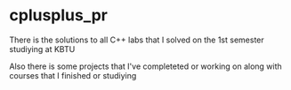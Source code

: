 # cplusplus_pr

There is the solutions to all C++ labs that I solved on the 1st semester studiying at KBTU

Also there is some projects that I've completeted or working on along with courses that I finished or studiying
